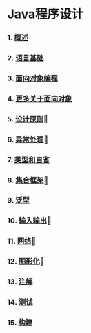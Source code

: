 # Java程序设计

<!-- 使用说明

本地运行
``` bash
git clone https://github.com/njuics/java-2018f.git
cd java-2018f
npm install
npm install http-server -g
http-server
```

打开浏览器访问http://localhost:8080 -->


### 1. [概述](slides/1)
### 2. [语言基础](slides/2)
### 3. [面向对象编程](slides/3)
### 4. [更多关于面向对象](slides/4)
### 5. [设计原则](slides/5)🙋
### 6. [异常处理](slides/6)🙋
### 7. [类型和自省](slides/7)
### 8. [集合框架](slides/8)🙋
### 9. [泛型](slides/9)
### 10. [输入输出](slides/10)🙋
### 11. [网络](slides/11)🙋
### 12. [图形化](slides/12)🙋
### 13. [注解](slides/13)
### 14. [测试](slides/14)
### 15. [构建](slides/15)

